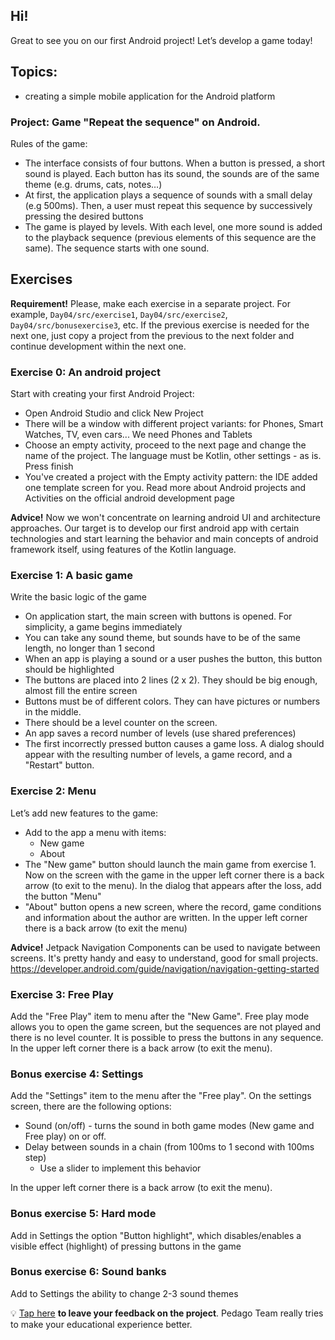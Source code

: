 ## Hi!  

Great to see you on our first Android project! Let’s develop a game today!

## Topics:
- creating a simple mobile application for the Android platform

### Project: Game \"Repeat the sequence\" on Android.

Rules of the game:
- The interface consists of four buttons. When a button is pressed, a short sound is played. Each button has its sound, the sounds are of the same theme (e.g. drums, cats, notes…)
- At first, the application plays a sequence of sounds with a small delay (e.g 500ms). Then, a user must repeat this sequence by successively pressing the desired buttons
- The game is played by levels. With each level, one more sound is added to the playback sequence (previous elements of this sequence are the same). The sequence starts with one sound.

## Exercises

**Requirement!** Please, make each exercise in a separate project. For example, `Day04/src/exercise1`, `Day04/src/exercise2`, `Day04/src/bonusexercise3`, etc. If the previous exercise is needed for the next one, just copy a project from the previous to the next folder and continue development within the next one.

### Exercise 0: An android project
Start with creating your first Android Project:
- Open Android Studio and click New Project
- There will be a window with different project variants: for Phones, Smart Watches, TV, even cars... We need Phones and Tablets
- Choose an empty activity, proceed to the next page and change the name of the project. The language must be Kotlin, other settings - as is. Press finish
- You've created a project with the Empty activity pattern: the IDE added one template screen for you. Read more about Android projects and Activities on the official android development page

**Advice!** Now we won't concentrate on learning android UI and architecture approaches. Our target is to develop our first android app with certain technologies and start learning the behavior and main concepts of android framework itself, using features of the Kotlin language.


### Exercise 1: A basic game
Write the basic logic of the game
- On application start, the main screen with buttons is opened. For simplicity, a game begins immediately
- You can take any sound theme, but sounds have to be of the same length, no longer than 1 second
- When an app is playing a sound or a user pushes the button, this button should be highlighted
- The buttons are placed into 2 lines (2 x 2). They should be big enough, almost fill the entire screen
- Buttons must be of different colors. They can have pictures or numbers in the middle.
- There should be a level counter on the screen.
- An app saves a record number of levels (use shared preferences)
- The first incorrectly pressed button causes a game loss. A dialog should appear with the resulting number of levels, a game record, and a \"Restart\" button.

### Exercise 2: Menu
Let’s add new features to the game:
- Add to the app a menu with items:
  - New game
  - About
- The \"New game\" button should launch the main game from exercise 1. Now on the screen with the game in the upper left corner there is a back arrow (to exit to the menu). In the dialog that appears after the loss, add the button \"Menu\"
- \"About\" button opens a new screen, where the record, game conditions and information about the author are written. In the upper left corner there is a back arrow (to exit the menu)

**Advice!** Jetpack Navigation Components can be used to navigate between screens. It's pretty handy and easy to understand, good for small projects. https://developer.android.com/guide/navigation/navigation-getting-started

### Exercise 3: Free Play
Add the \"Free Play\" item to menu after the \"New Game\". Free play mode allows you to open the game screen, but the sequences are not played and there is no level counter. It is possible to press the buttons in any sequence. In the upper left corner there is a back arrow (to exit the menu).

### Bonus exercise 4: Settings
Add the \"Settings\" item to the menu after the \"Free play\". On the settings screen, there are the following options:
  - Sound (on/off) - turns the sound in both game modes (New game and Free play) on or off.
  - Delay between sounds in a chain (from 100ms to 1 second with 100ms step)
    - Use a slider to implement this behavior  

In the upper left corner there is a back arrow (to exit the menu).

### Bonus exercise 5: Hard mode
Add in Settings the option \"Button highlight\", which disables/enables a visible effect (highlight) of pressing buttons in the game

### Bonus exercise 6: Sound banks
Add to Settings the ability to change 2-3 sound themes

💡 [Tap here](https://forms.gle/UcQ4X7LkWSPj6jVq8) **to leave your feedback on the project**. Pedago Team really tries to make your educational experience better.
